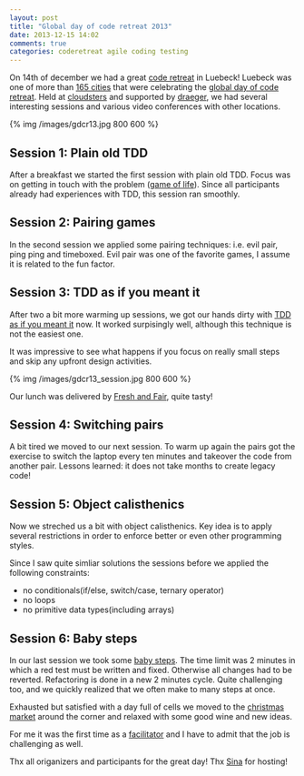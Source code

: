 ```yaml
---
layout: post
title: "Global day of code retreat 2013"
date: 2013-12-15 14:02
comments: true
categories: coderetreat agile coding testing
---
```

On 14th of december we had a great [code retreat][1] in Luebeck! Luebeck was one of more
than [165 cities][2] that were celebrating the [global day of code retreat][7]. Held at
[cloudsters][3] and supported by [draeger][4], we had several interesting sessions and various video conferences
with other locations.

{% img /images/gdcr13.jpg 800 600 %}

## Session 1: Plain old TDD
After a breakfast we started the first session with plain old TDD. Focus was on getting in touch with
the problem ([game of life][10]). Since all participants already had experiences with TDD, this session ran
smoothly.

## Session 2: Pairing games
In the second session we applied some pairing techniques: i.e. evil pair, ping ping and timeboxed.
Evil pair was one of the favorite games, I assume it is related to the fun factor.

## Session 3: TDD as if you meant it
After two a bit more warming up sessions, we got our hands dirty with [TDD as if you meant it][11] now. 
It worked surpisingly well, although this technique is not the easiest one.

It was impressive to see what happens if you focus on really small steps and skip any upfront design 
activities.

{% img /images/gdcr13_session.jpg 800 600 %}

Our lunch was delivered by [Fresh and Fair][5], quite tasty!

## Session 4: Switching pairs
A bit tired we moved to our next session. To warm up again the pairs got the exercise to switch
the laptop every ten minutes and takeover the code from another pair. Lessons learned: it does not
take months to create legacy code!

## Session 5: Object calisthenics
Now we streched us a bit with object calisthenics. Key idea is to apply several
restrictions in order to enforce better or even other programming styles.

Since I saw quite simliar solutions the sessions before we applied the following constraints:

* no conditionals(if/else, switch/case, ternary operator)
* no loops
* no primitive data types(including arrays)

## Session 6: Baby steps
In our last session we took some [baby steps][12]. The time limit was 2 minutes in which a red test 
must be written and fixed. Otherwise all changes had to be reverted. Refactoring is done in a new 2 minutes
cycle. Quite challenging too, and we quickly realized that we often make to many steps at once.

Exhausted but satisfied with a day full of cells we moved to the [christmas market][6] around the corner 
and relaxed with some good wine and new ideas.

For me it was the first time as a [facilitator][8] and I have to admit that the job is challenging as well.

Thx all origanizers and participants for the great day! Thx [Sina][9] for hosting!

[1]: http://coderetreat.org/
[2]: http://globalday.coderetreat.org/gdcr_2013_timeline.pdf
[3]: http://luebeck.cloudsters.net/
[4]: http://www.draeger.com/sites/de_de/Pages/Krankenhaus/Welcome.aspx
[5]: http://www.fresh-und-fair.de/
[6]: http://www.luebecker-weihnachtsmarkt.de/
[7]: http://globalday.coderetreat.org/
[8]: http://coderetreat.org/facilitating
[9]: https://twitter.com/_theSinster
[10]: http://en.wikipedia.org/wiki/Conway's_Game_of_Life
[11]: http://coderetreat.org/facilitating/activities/tdd-as-if-you-meant-it
[12]: http://blog.adrianbolboaca.ro/2013/01/the-history-of-taking-baby-steps/
